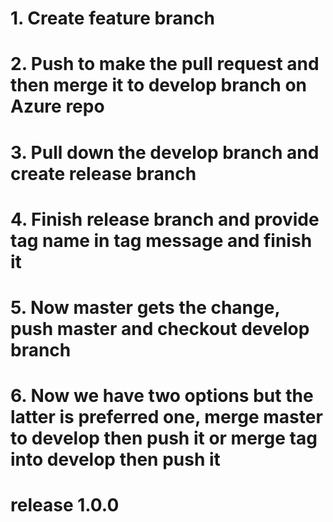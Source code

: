 # 1. Create feature branch
# 2. Push to make the pull request and then merge it to develop branch on Azure repo
# 3. Pull down the develop branch and create release branch
# 4. Finish release branch and provide tag name in tag message and finish it
# 5. Now master gets the change, push master and checkout develop branch
# 6. Now we have two options but the latter is preferred one, merge master to develop then push it or merge tag into develop then push it
# release 1.0.0
